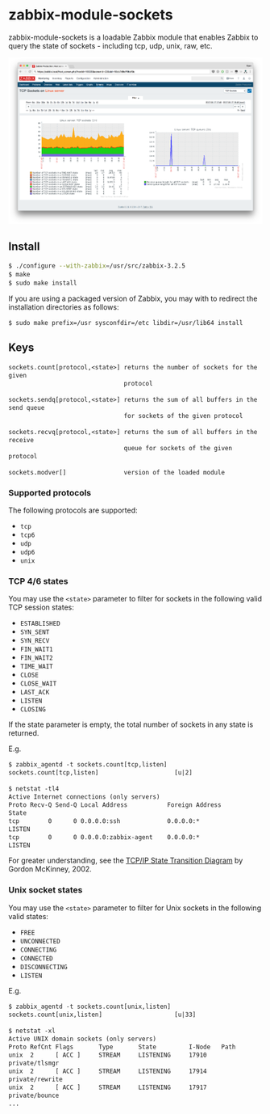 # zabbix-module-sockets

zabbix-module-sockets is a loadable Zabbix module that enables Zabbix to query
the state of sockets - including tcp, udp, unix, raw, etc.

![Screenshot - TCP Sockets screen](assets/tcp-sockets.png)

## Install

```bash
$ ./configure --with-zabbix=/usr/src/zabbix-3.2.5
$ make
$ sudo make install
```

If you are using a packaged version of Zabbix, you may with to redirect the
installation directories as follows:

```
$ sudo make prefix=/usr sysconfdir=/etc libdir=/usr/lib64 install
```

## Keys

```
sockets.count[protocol,<state>] returns the number of sockets for the given
                                protocol

sockets.sendq[protocol,<state>] returns the sum of all buffers in the send queue
                                for sockets of the given protocol

sockets.recvq[protocol,<state>] returns the sum of all buffers in the receive
                                queue for sockets of the given protocol

sockets.modver[]                version of the loaded module
```

### Supported protocols

The following protocols are supported:

- `tcp`
- `tcp6`
- `udp`
- `udp6`
- `unix`

### TCP 4/6 states

You may use the `<state>` parameter to filter for sockets in the following valid
TCP session states:

- `ESTABLISHED`
- `SYN_SENT`
- `SYN_RECV`
- `FIN_WAIT1`
- `FIN_WAIT2`
- `TIME_WAIT`
- `CLOSE`
- `CLOSE_WAIT`
- `LAST_ACK`
- `LISTEN`
- `CLOSING`

If the state parameter is empty, the total number of sockets in any state is
returned.

E.g.

    $ zabbix_agentd -t sockets.count[tcp,listen]
    sockets.count[tcp,listen]                     [u|2]

    $ netstat -tl4
    Active Internet connections (only servers)
    Proto Recv-Q Send-Q Local Address           Foreign Address         State
    tcp        0      0 0.0.0.0:ssh             0.0.0.0:*               LISTEN
    tcp        0      0 0.0.0.0:zabbix-agent    0.0.0.0:*               LISTEN

For greater understanding, see the [TCP/IP State Transition Diagram](http://www.cs.northwestern.edu/~agupta/cs340/project2/TCPIP_State_Transition_Diagram.pdf)
by Gordon McKinney, 2002.

### Unix socket states

You may use the `<state>` parameter to filter for Unix sockets in the following
valid states:

- `FREE`
- `UNCONNECTED`
- `CONNECTING`
- `CONNECTED`
- `DISCONNECTING`
- `LISTEN`

E.g.

    $ zabbix_agentd -t sockets.count[unix,listen]
    sockets.count[unix,listen]                    [u|33]

    $ netstat -xl
    Active UNIX domain sockets (only servers)
    Proto RefCnt Flags       Type       State         I-Node   Path
    unix  2      [ ACC ]     STREAM     LISTENING     17910    private/tlsmgr
    unix  2      [ ACC ]     STREAM     LISTENING     17914    private/rewrite
    unix  2      [ ACC ]     STREAM     LISTENING     17917    private/bounce
    ...
